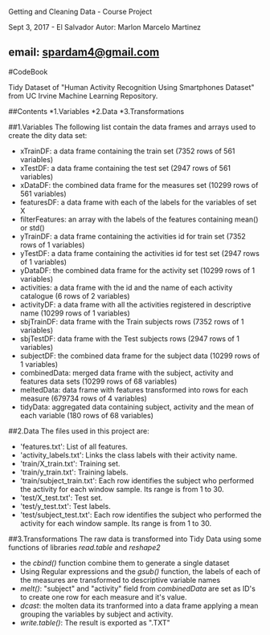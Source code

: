 Getting and Cleaning Data - Course Project

Sept 3, 2017 - El Salvador
Autor: Marlon Marcelo Martinez

email: spardam4@gmail.com
---
#CodeBook 

Tidy Dataset of "Human Activity Recognition Using Smartphones Dataset" from UC Irvine Machine Learning Repository. 

##Contents
*1.Variables
*2.Data
*3.Transformations

##1.Variables
The following list contain the data frames and arrays used to create the dity data set:

* xTrainDF:			a data frame containing the train set (7352 rows of 561 variables)
* xTestDF:			a data frame containing the test set (2947 rows of 561 variables)
* xDataDF:			the combined data frame for the measures set (10299 rows of 561 variables)
* featuresDF:		a data frame with each of the labels for the variables of set X
* filterFeatures:	an array with the labels of the features containing mean() or std()
* yTrainDF:			a data frame containing the activities id for train set (7352 rows of 1 variables)
* yTestDF:			a data frame containing the activities id for test set (2947 rows of 1 variables)
* yDataDF:			the combined data frame for the activity set (10299 rows of 1 variables)
* activities:		a data frame with the id and the name of each activity catalogue (6 rows of 2 variables)
* activityDF:		a data frame with all the activities registered in descriptive name (10299 rows of 1 variables)
* sbjTrainDF:		data frame with the Train subjects rows (7352 rows of 1 variables)
* sbjTestDF:		data frame with the Test subjects rows (2947 rows of 1 variables)
* subjectDF: 		the combined data frame for the subject data (10299 rows of 1 variables)
* combinedData:		merged data frame with the subject, activity and features data sets (10299 rows of 68 variables)
* meltedData:		data frame with features transformed into rows for each measure (679734 rows of 4 variables)
* tidyData:			aggregated data containing subject, activity and the mean of each variable (180 rows of 68 variables)

##2.Data
The files used in this project are:

* 'features.txt': List of all features.
* 'activity_labels.txt': Links the class labels with their activity name.
* 'train/X_train.txt': Training set.
* 'train/y_train.txt': Training labels.
* 'train/subject_train.txt': Each row identifies the subject who performed the activity for each window sample. Its range is from 1 to 30. 
* 'test/X_test.txt': Test set.
* 'test/y_test.txt': Test labels.
* 'test/subject_test.txt': Each row identifies the subject who performed the activity for each window sample. Its range is from 1 to 30. 

##3.Transformations
The raw data is transformed into Tidy Data using some functions of libraries *read.table* and *reshape2*

* the *cbind()* function combine them to generate a single dataset
* Using Regular expressions and the *gsub()* function, the labels of each of the measures are transformed to descriptive variable names
* *melt()*: "subject" and "activity" field from *combinedData* are set as ID's to create one row for each measure and it's value. 
* *dcast*: the molten data its tranformed into a data frame applying a mean grouping the variables by subject and activity.
* *write.table()*: The result is exported as ".TXT"
